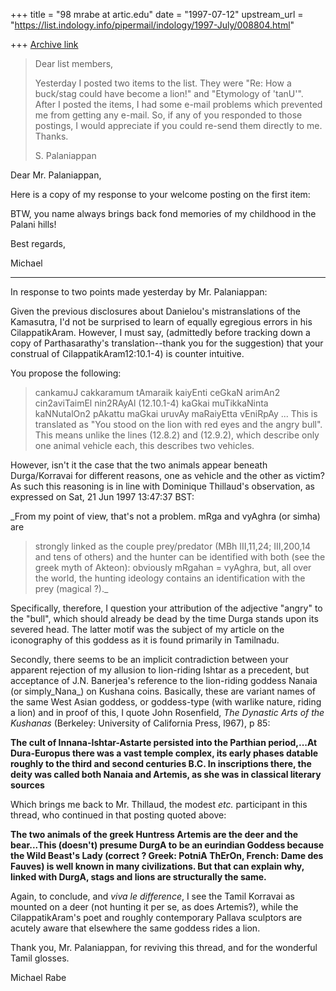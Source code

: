 +++
title = "98 mrabe at artic.edu"
date = "1997-07-12"
upstream_url = "https://list.indology.info/pipermail/indology/1997-July/008804.html"

+++
[Archive link](https://list.indology.info/pipermail/indology/1997-July/008804.html)

>Dear list members,
>
>Yesterday I posted two items to the list. They were "Re: How a buck/stag
>could have become a lion!" and "Etymology of 'tanU'". After I posted the
>items, I had some e-mail problems which prevented me from getting any e-mail.
>So, if any of you responded to those postings, I would appreciate if you
>could re-send them directly to me. Thanks.
>
>S. Palaniappan


Dear Mr. Palaniappan,

Here is a copy of my response to your welcome posting on the first item:

BTW, you name always brings back fond memories of my childhood in the
Palani hills!

Best regards,

Michael
************

In response to two points made yesterday by Mr. Palaniappan:

Given the previous disclosures about Danielou's mistranslations of the
Kamasutra, I'd not be surprised to learn of equally egregious errors in his
CilappatikAram.  However, I must say, (admittedly before tracking down a
copy of Parthasarathy's translation--thank you for the suggestion) that
your construal of CilappatikAram12:10.1-4) is counter intuitive.

 You propose the following:

>cankamuJ cakkaramum tAmaraik kaiyEnti
>ceGkaN arimAn2 cin2aviTaimEl nin2RAyAl  (12.10.1-4)
>kaGkai muTikkaNinta kaNNutalOn2 pAkattu
>maGkai uruvAy maRaiyEtta vEniRpAy
...
>This is translated as "You stood on the lion with red eyes and the angry bull".
> This means unlike the lines (12.8.2) and (12.9.2), which describe only one
> animal vehicle each, this describes two vehicles.

However, isn't it the case that the two animals appear beneath
Durga/Korravai for different reasons, one as vehicle and the other as
victim? As such this reasoning is in line with Dominique Thillaud's
observation, as expressed on Sat, 21 Jun 1997 13:47:37 BST:

_From my point of view, that's not a problem. mRga and vyAghra (or simha) are
> strongly linked as the couple prey/predator (MBh III,11,24; III,200,14 and
> tens of others) and the hunter can be identified with both (see the greek myth
> of Akteon): obviously mRgahan = vyAghra, but, all over the world, the hunting
> ideology contains an identification with the prey (magical ?)._

Specifically, therefore, I question your attribution of the adjective
"angry" to the "bull", which should already be dead by the time Durga
stands upon its severed head.  The latter motif was the subject of my
article on the iconography of this goddess as it is found primarily in
Tamilnadu.

Secondly, there seems to be an implicit contradiction between your apparent
rejection of my allusion to lion-riding Ishtar as a precedent, but
acceptance of J.N. Banerjea's reference to the lion-riding goddess Nanaia
(or simply_Nana_) on Kushana coins.  Basically, these are variant names of
the same West Asian goddess, or goddess-type (with warlike nature, riding a
lion) and in proof of this, I quote John Rosenfield, _The Dynastic Arts of
the Kushanas_ (Berkeley:      University of California Press, l967), p 85:

__The cult of Innana-Ishtar-Astarte persisted into the Parthian
period,...At Dura-Europus there was a vast temple complex, its early phases
datable roughly to the third and second centuries B.C.  In inscriptions
there, the deity was called both Nanaia and Artemis, as she was in
classical literary sources__

Which brings me back to Mr. Thillaud, the modest _etc._ participant in this
thread, who continued in that posting quoted above:

__The two animals of the greek Huntress Artemis are the deer and the
bear...This (doesn't) presume DurgA to be an eurindian Goddess because the
Wild Beast's Lady (correct ? Greek: PotniA ThErOn, French: Dame des Fauves)
is well known in many civilizations. But that can explain why, linked with
DurgA, stags and lions are structurally the same.__

Again, to conclude, and _viva le difference_, I see the Tamil Korravai as
mounted on a deer (not hunting it per se, as does Artemis?), while the
CilappatikAram's poet and roughly contemporary Pallava sculptors are
acutely aware that elsewhere the same goddess rides a lion.

Thank you, Mr. Palaniappan, for reviving this thread, and for the wonderful
Tamil glosses.

Michael Rabe








